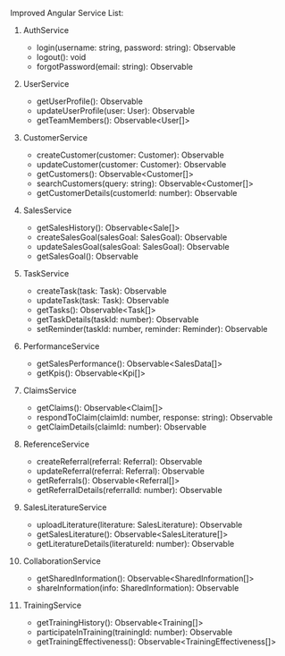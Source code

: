 Improved Angular Service List:

1. AuthService
   - login(username: string, password: string): Observable<User>
   - logout(): void
   - forgotPassword(email: string): Observable<boolean>

2. UserService
   - getUserProfile(): Observable<User>
   - updateUserProfile(user: User): Observable<User>
   - getTeamMembers(): Observable<User[]>

3. CustomerService
   - createCustomer(customer: Customer): Observable<Customer>
   - updateCustomer(customer: Customer): Observable<Customer>
   - getCustomers(): Observable<Customer[]>
   - searchCustomers(query: string): Observable<Customer[]>
   - getCustomerDetails(customerId: number): Observable<Customer>

4. SalesService
   - getSalesHistory(): Observable<Sale[]>
   - createSalesGoal(salesGoal: SalesGoal): Observable<SalesGoal>
   - updateSalesGoal(salesGoal: SalesGoal): Observable<SalesGoal>
   - getSalesGoal(): Observable<SalesGoal>

5. TaskService
   - createTask(task: Task): Observable<Task>
   - updateTask(task: Task): Observable<Task>
   - getTasks(): Observable<Task[]>
   - getTaskDetails(taskId: number): Observable<Task>
   - setReminder(taskId: number, reminder: Reminder): Observable<Reminder>

6. PerformanceService
   - getSalesPerformance(): Observable<SalesData[]>
   - getKpis(): Observable<Kpi[]>

7. ClaimsService
   - getClaims(): Observable<Claim[]>
   - respondToClaim(claimId: number, response: string): Observable<Claim>
   - getClaimDetails(claimId: number): Observable<Claim>

8. ReferenceService
   - createReferral(referral: Referral): Observable<Referral>
   - updateReferral(referral: Referral): Observable<Referral>
   - getReferrals(): Observable<Referral[]>
   - getReferralDetails(referralId: number): Observable<Referral>

9. SalesLiteratureService
   - uploadLiterature(literature: SalesLiterature): Observable<SalesLiterature>
   - getSalesLiterature(): Observable<SalesLiterature[]>
   - getLiteratureDetails(literatureId: number): Observable<SalesLiterature>

10. CollaborationService
    - getSharedInformation(): Observable<SharedInformation[]>
    - shareInformation(info: SharedInformation): Observable<SharedInformation>

11. TrainingService
    - getTrainingHistory(): Observable<Training[]>
    - participateInTraining(trainingId: number): Observable<Training>
    - getTrainingEffectiveness(): Observable<TrainingEffectiveness[]>